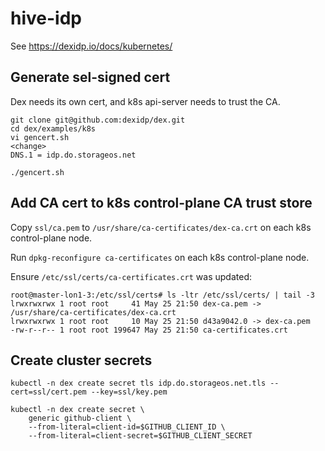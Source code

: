# hive-idp

See https://dexidp.io/docs/kubernetes/

## Generate sel-signed cert

Dex needs its own cert, and k8s api-server needs to trust the CA.

```console
git clone git@github.com:dexidp/dex.git
cd dex/examples/k8s
vi gencert.sh
<change>
DNS.1 = idp.do.storageos.net

./gencert.sh
```

## Add CA cert to k8s control-plane CA trust store

Copy `ssl/ca.pem` to `/usr/share/ca-certificates/dex-ca.crt` on each k8s control-plane node.

Run `dpkg-reconfigure ca-certificates` on each k8s control-plane node.

Ensure `/etc/ssl/certs/ca-certificates.crt` was updated:

```console
root@master-lon1-3:/etc/ssl/certs# ls -ltr /etc/ssl/certs/ | tail -3
lrwxrwxrwx 1 root root     41 May 25 21:50 dex-ca.pem -> /usr/share/ca-certificates/dex-ca.crt
lrwxrwxrwx 1 root root     10 May 25 21:50 d43a9042.0 -> dex-ca.pem
-rw-r--r-- 1 root root 199647 May 25 21:50 ca-certificates.crt
```

## Create cluster secrets

```console
kubectl -n dex create secret tls idp.do.storageos.net.tls --cert=ssl/cert.pem --key=ssl/key.pem

kubectl -n dex create secret \
    generic github-client \
    --from-literal=client-id=$GITHUB_CLIENT_ID \
    --from-literal=client-secret=$GITHUB_CLIENT_SECRET
```
